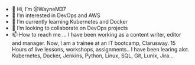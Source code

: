 - 👋 Hi, I’m @WayneM37
- 👀 I’m interested in DevOps and AWS
- 🌱 I’m currently learning Kubernetes and Docker
- 💞️ I’m looking to collaborate on DevOps projects
- 📫 How to reach me ...
I have been working as a content writer, editor and manager. 
Now, I am a trainee at an IT bootcamp, Clarusway. 15 Hours of live lessons, workshops, assignments..
I have been learing alot.  Kubernetes, Docker, Jenkins, Python, Linux, SQL, Git, Lunix, Jira...
<!---
WayneM37/WayneM37 is a ✨ special ✨ repository because its `README.md` (this file) appears on your GitHub profile.
You can click the Preview link to take a look at your changes.
--->
